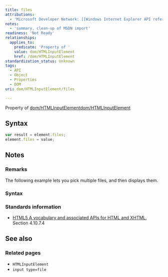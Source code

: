 ```yaml
---
title: files
attributions:
  - 'Microsoft Developer Network: [[Windows Internet Explorer API reference](http://msdn.microsoft.com/en-us/library/ie/hh828809%28v=vs.85%29.aspx) Article]'
notes:
  - 'summary, clean-up of MSDN import'
readiness: 'Not Ready'
relationships:
  applies_to:
    predicate: 'Property of '
    value: dom/HTMLInputElement
    href: /dom/HTMLInputElement
standardization_status: Unknown
tags:
  - API
  - Object
  - Properties
  - DOM
uri: dom/HTMLInputElement/files

---
```

Property of [dom/HTMLInputElement](/dom/HTMLInputElement)[dom/HTMLInputElement](/dom/HTMLInputElement)

## Syntax

``` js
var result = element.files;
element.files = value;
```

## Notes

### Remarks

The following example lets you pick multiple files, and then displays them.

### Syntax

### Standards information

-   [HTML5 A vocabulary and associated APIs for HTML and XHTML](http://go.microsoft.com/fwlink/p/?linkid=221374), Section 4.10.7.4

## See also

### Related pages

-   `HTMLInputElement`
-   `input type=file`
